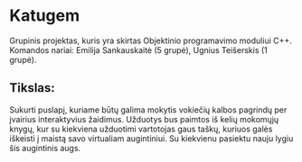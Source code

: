 # Katugem
Grupinis projektas, kuris yra skirtas Objektinio programavimo moduliui C++.
Komandos nariai: Emilija Sankauskaitė (5 grupė), Ugnius Teišerskis (1 grupė).
## Tikslas:
Sukurti puslapį, kuriame būtų galima mokytis vokiečių kalbos pagrindų per įvairius interaktyvius žaidimus. Užduotys bus paimtos iš kelių mokomųjų knygų, kur su kiekviena užduotimi vartotojas gaus taškų, kuriuos galės iškeisti į maistą savo virtualiam augintiniui. Su kiekvienu pasiektu nauju lygiu šis augintinis augs. 


